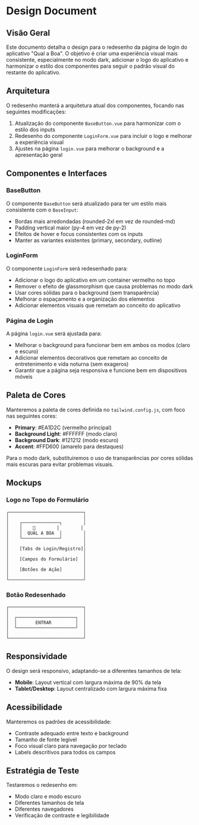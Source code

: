 # Design Document

## Visão Geral

Este documento detalha o design para o redesenho da página de login do aplicativo "Qual a Boa". O objetivo é criar uma experiência visual mais consistente, especialmente no modo dark, adicionar o logo do aplicativo e harmonizar o estilo dos componentes para seguir o padrão visual do restante do aplicativo.

## Arquitetura

O redesenho manterá a arquitetura atual dos componentes, focando nas seguintes modificações:

1. Atualização do componente `BaseButton.vue` para harmonizar com o estilo dos inputs
2. Redesenho do componente `LoginForm.vue` para incluir o logo e melhorar a experiência visual
3. Ajustes na página `login.vue` para melhorar o background e a apresentação geral

## Componentes e Interfaces

### BaseButton

O componente `BaseButton` será atualizado para ter um estilo mais consistente com o `BaseInput`:

- Bordas mais arredondadas (rounded-2xl em vez de rounded-md)
- Padding vertical maior (py-4 em vez de py-2)
- Efeitos de hover e focus consistentes com os inputs
- Manter as variantes existentes (primary, secondary, outline)

### LoginForm

O componente `LoginForm` será redesenhado para:

- Adicionar o logo do aplicativo em um container vermelho no topo
- Remover o efeito de glassmorphism que causa problemas no modo dark
- Usar cores sólidas para o background (sem transparência)
- Melhorar o espaçamento e a organização dos elementos
- Adicionar elementos visuais que remetam ao conceito do aplicativo

### Página de Login

A página `login.vue` será ajustada para:

- Melhorar o background para funcionar bem em ambos os modos (claro e escuro)
- Adicionar elementos decorativos que remetam ao conceito de entretenimento e vida noturna (sem exageros)
- Garantir que a página seja responsiva e funcione bem em dispositivos móveis

## Paleta de Cores

Manteremos a paleta de cores definida no `tailwind.config.js`, com foco nas seguintes cores:

- **Primary**: #EA1D2C (vermelho principal)
- **Background Light**: #FFFFFF (modo claro)
- **Background Dark**: #121212 (modo escuro)
- **Accent**: #FFD600 (amarelo para destaques)

Para o modo dark, substituiremos o uso de transparências por cores sólidas mais escuras para evitar problemas visuais.

## Mockups

### Logo no Topo do Formulário

```
┌────────────────────────────┐
│                            │
│    ┌──────────────┐        │
│    │    🍺        │        │
│    │  QUAL A BOA  │        │
│    └──────────────┘        │
│                            │
│    [Tabs de Login/Registro]│
│                            │
│    [Campos do Formulário]  │
│                            │
│    [Botões de Ação]        │
│                            │
└────────────────────────────┘
```

### Botão Redesenhado

```
┌────────────────────────────┐
│                            │
│  ┌──────────────────────┐  │
│  │       ENTRAR         │  │
│  └──────────────────────┘  │
│                            │
└────────────────────────────┘
```

## Responsividade

O design será responsivo, adaptando-se a diferentes tamanhos de tela:

- **Mobile**: Layout vertical com largura máxima de 90% da tela
- **Tablet/Desktop**: Layout centralizado com largura máxima fixa

## Acessibilidade

Manteremos os padrões de acessibilidade:

- Contraste adequado entre texto e background
- Tamanho de fonte legível
- Foco visual claro para navegação por teclado
- Labels descritivos para todos os campos

## Estratégia de Teste

Testaremos o redesenho em:

- Modo claro e modo escuro
- Diferentes tamanhos de tela
- Diferentes navegadores
- Verificação de contraste e legibilidade